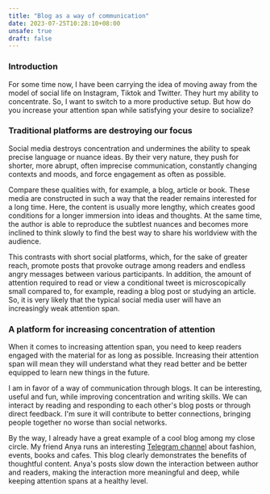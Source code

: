 ```yaml
---
title: "Blog as a way of communication"
date: 2023-07-25T10:28:10+08:00
unsafe: true
draft: false
---
```


### Introduction

For some time now, I have been carrying the idea of moving away from the model of social life on Instagram, Tiktok and Twitter. They hurt my ability to concentrate. So, I want to switch to a more productive setup. But how do you increase your attention span while satisfying your desire to socialize?

### Traditional platforms are destroying our focus

Social media destroys concentration and undermines the ability to speak precise language or nuance ideas. By their very nature, they push for shorter, more abrupt, often imprecise communication, constantly changing contexts and moods, and force engagement as often as possible.

Compare these qualities with, for example, a blog, article or book. These media are constructed in such a way that the reader remains interested for a long time. Here, the content is usually more lengthy, which creates good conditions for a longer immersion into ideas and thoughts. At the same time, the author is able to reproduce the subtlest nuances and becomes more inclined to think slowly to find the best way to share his worldview with the audience.

This contrasts with short social platforms, which, for the sake of greater reach, promote posts that provoke outrage among readers and endless angry messages between various participants. In addition, the amount of attention required to read or view a conditional tweet is microscopically small compared to, for example, reading a blog post or studying an article. So, it is very likely that the typical social media user will have an increasingly weak attention span.

### A platform for increasing concentration of attention

When it comes to increasing attention span, you need to keep readers engaged with the material for as long as possible. Increasing their attention span will mean they will understand what they read better and be better equipped to learn new things in the future.

I am in favor of a way of communication through blogs. It can be interesting, useful and fun, while improving concentration and writing skills. We can interact by reading and responding to each other's blog posts or through direct feedback. I'm sure it will contribute to better connections, bringing people together no worse than social networks.

By the way, I already have a great example of a cool blog among my close circle. My friend Anya runs an interesting [Telegram channel](https://t.me/lifeafter27) about fashion, events, books and cafes. This blog clearly demonstrates the benefits of thoughtful content. Anya's posts slow down the interaction between author and readers, making the interaction more meaningful and deep, while keeping attention spans at a healthy level.
